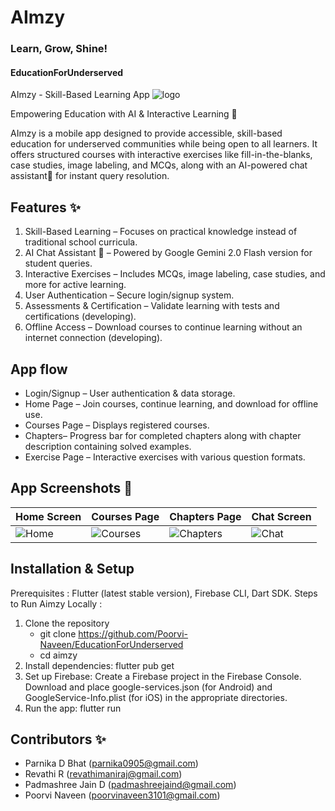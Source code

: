 # AImzy
### Learn, Grow, Shine!

#### EducationForUnderserved

AImzy - Skill-Based Learning App
![logo](https://github.com/user-attachments/assets/b2076b6c-da5a-4c77-9503-b963f804313f)


Empowering Education with AI & Interactive Learning 🤖 

AImzy is a mobile app designed to provide accessible, skill-based education for underserved communities while being open to all learners. It offers structured courses with interactive exercises like fill-in-the-blanks, case studies, image labeling, and MCQs, along with an AI-powered chat assistant🤖  for instant query resolution.

 ## Features ✨
 1) Skill-Based Learning – Focuses on practical knowledge instead of traditional school curricula.
 2) AI Chat Assistant 🤖  – Powered by Google Gemini 2.0 Flash version for student queries.
 3) Interactive Exercises – Includes MCQs, image labeling, case studies, and more for active learning.
 4) User Authentication – Secure login/signup system.
 5) Assessments & Certification – Validate learning with tests and certifications (developing).
 6) Offline Access – Download courses to continue learning without an internet connection (developing).

## App flow 
- Login/Signup – User authentication & data storage.
- Home Page – Join courses, continue learning, and download for offline use.
- Courses Page – Displays registered courses.
- Chapters– Progress bar for completed chapters along with chapter description containing solved examples.
- Exercise Page – Interactive exercises with various question formats.

## App Screenshots 📱

| Home Screen | Courses Page | Chapters Page | Chat Screen |
|---------------|---------------|-------------|------------|
| ![Home](https://github.com/user-attachments/assets/b0d2840a-4c60-4ca8-9449-a94e87aa4e91) | ![Courses](https://github.com/user-attachments/assets/1dd5a435-ef97-490f-a0f4-098adfcb8677) | ![Chapters](https://github.com/user-attachments/assets/fbc73409-bb73-4aee-befc-8414fa2af1fb) | ![Chat](https://github.com/user-attachments/assets/7a97b24d-9d14-43bc-b166-bd9e17c952a3) |

## Installation & Setup
Prerequisites : Flutter (latest stable version), Firebase CLI, Dart SDK.
Steps to Run Aimzy Locally :
1. Clone the repository
   - git clone https://github.com/Poorvi-Naveen/EducationForUnderserved
   - cd aimzy
2. Install dependencies: flutter pub get
3. Set up Firebase: Create a Firebase project in the Firebase Console. Download and place google-services.json (for Android) and GoogleService-Info.plist (for iOS) in the appropriate directories.
4. Run the app: flutter run

## Contributors ✨
- Parnika D Bhat (parnika0905@gmail.com)
- Revathi R (revathimaniraj@gmail.com)
- Padmashree Jain D (padmashreejaind@gmail.com)
- Poorvi Naveen (poorvinaveen3101@gmail.com)

